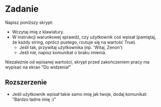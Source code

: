 # Zadanie

Napisz poniższy skrypt:

- Wczytaj imię z klawiatury.
- W instrukcji warunkowej sprawdź, czy użytkownik coś wpisał (pamiętaj, że każdy string, oprócz pustego, rzutuje się na
  wartość True).
    - Jeśli tak, przywitaj użytkownika (np. 'Witaj, Zenon')
    - Jeśli nie, napisz komunikat o braku imienia.

Niezależnie od wpisanej wartości, skrypt przed zakończeniem pracy ma wypisać na ekran "Do widzenia!"

## Rozszerzenie

- Jeśli użytkownik wpisał takie samo imię jak twoje, dodaj komunikat: "Bardzo ładne imię :)"
